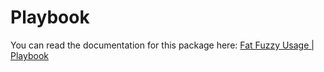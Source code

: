 # Playbook

You can read the documentation for this package here: [Fat Fuzzy Usage | Playbook](https://rocks.pages.dev/doc/usage/playbook)
